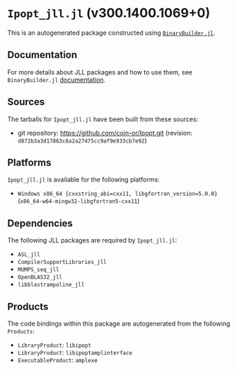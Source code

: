 # `Ipopt_jll.jl` (v300.1400.1069+0)

This is an autogenerated package constructed using [`BinaryBuilder.jl`](https://github.com/JuliaPackaging/BinaryBuilder.jl).

## Documentation

For more details about JLL packages and how to use them, see `BinaryBuilder.jl` [documentation](https://docs.binarybuilder.org/stable/jll/).

## Sources

The tarballs for `Ipopt_jll.jl` have been built from these sources:

* git repository: https://github.com/coin-or/Ipopt.git (revision: `d872b3a3d17863c6a2a27475cc9af9e933cb7e92`)

## Platforms

`Ipopt_jll.jl` is available for the following platforms:

* `Windows x86_64 {cxxstring_abi=cxx11, libgfortran_version=5.0.0}` (`x86_64-w64-mingw32-libgfortran5-cxx11`)

## Dependencies

The following JLL packages are required by `Ipopt_jll.jl`:

* `ASL_jll`
* `CompilerSupportLibraries_jll`
* `MUMPS_seq_jll`
* `OpenBLAS32_jll`
* `libblastrampoline_jll`

## Products

The code bindings within this package are autogenerated from the following `Products`:

* `LibraryProduct`: `libipopt`
* `LibraryProduct`: `libipoptamplinterface`
* `ExecutableProduct`: `amplexe`
